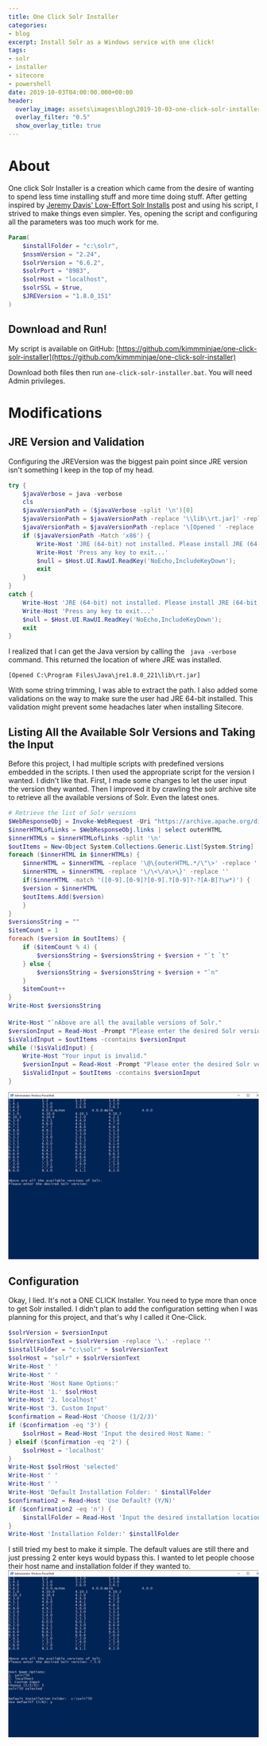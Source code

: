 ```yaml
---
title: One Click Solr Installer
categories:
- blog
excerpt: Install Solr as a Windows service with one click!
tags:
- solr
- installer
- sitecore
- powershell
date: 2019-10-03T04:00:00.000+00:00
header:
  overlay_image: assets\images\blog\2019-10-03-one-click-solr-installer\hero.png
  overlay_filter: "0.5"
  show_overlay_title: true
---
```


# About
One click Solr Installer is a creation which came from the desire of wanting to spend less time installing stuff and more time doing stuff. After getting inspired by [Jeremy Davis' Low-Effort Solr Installs](https://jermdavis.wordpress.com/2017/10/30/low-effort-solr-installs/) post and using his script, I strived to make things even simpler. Yes, opening the script and configuring all the parameters was too much work for me.
``` powershell
Param(
    $installFolder = "c:\solr",
    $nssmVersion = "2.24",
    $solrVersion = "6.6.2",
    $solrPort = "8983",
    $solrHost = "localhost",
    $solrSSL = $true,
    $JREVersion = "1.8.0_151"
)
```

## Download and Run!
My script is available on GitHub: [https://github.com/kimmminjae/one-click-solr-installer](https://github.com/kimmminjae/one-click-solr-installer)

Download both files then run ```one-click-solr-installer.bat```. You will need Admin privileges.
# Modifications

## JRE Version and Validation
Configuring the JREVersion was the biggest pain point since JRE version isn't something I keep in the top of my head.
``` powershell
try {
    $javaVerbose = java -verbose
    cls
    $javaVersionPath = ($javaVerbose -split '\n')[0]
    $javaVersionPath = $javaVersionPath -replace '\\lib\\rt.jar]' -replace ''
    $javaVersionPath = $javaVersionPath -replace '\[Opened ' -replace ''
    if ($javaVersionPath -Match 'x86') {
        Write-Host 'JRE (64-bit) not installed. Please install JRE (64-bit). Download: https://www.java.com/en/download/manual.jsp'
        Write-Host 'Press any key to exit...'
        $null = $Host.UI.RawUI.ReadKey('NoEcho,IncludeKeyDown');
        exit
    }
}
catch {
    Write-Host 'JRE (64-bit) not installed. Please install JRE (64-bit). Download: https://www.java.com/en/download/manual.jsp'
    Write-Host 'Press any key to exit...'
    $null = $Host.UI.RawUI.ReadKey('NoEcho,IncludeKeyDown');
    exit
}
```
I realized that I can get the Java version by calling the ``` java -verbose``` command. This returned the location of where JRE was installed.
```
[Opened C:\Program Files\Java\jre1.8.0_221\lib\rt.jar]
```
With some string trimming, I was able to extract the path. I also added some validations on the way to make sure the user had JRE 64-bit installed. This validation might prevent some headaches later when installing Sitecore.

## Listing All the Available Solr Versions and Taking the Input
Before this project, I had multiple scripts with predefined versions embedded in the scripts. I then used the appropriate script for the version I wanted. I didn't like that. First, I made some changes to let the user input the version they wanted. Then I improved it by crawling the solr archive site to retrieve all the available versions of Solr. Even the latest ones.
``` powershell
# Retrieve the list of Solr versions
$WebResponseObj = Invoke-WebRequest -Uri "https://archive.apache.org/dist/lucene/solr/" -UseBasicParsing
$innerHTMLofLinks = $WebResponseObj.links | select outerHTML
$innerHTMLs = $innerHTMLofLinks -split '\n'
$outItems = New-Object System.Collections.Generic.List[System.String]
foreach ($innerHTML in $innerHTMLs) {
    $innerHTML = $innerHTML -replace '\@\{outerHTML.*/\"\>' -replace ''
    $innerHTML = $innerHTML -replace '\/\<\/a\>\}' -replace ''
    if($innerHTML -match '([0-9].[0-9]?[0-9].?[0-9]?-?[A-B]?\w*)') {
    $version = $innerHTML
    $outItems.Add($version)
    }
}
$versionsString = ""
$itemCount = 1
foreach ($version in $outItems) {
    if ($itemCount % 4) {
        $versionsString = $versionsString + $version + "`t `t"
    } else {
        $versionsString = $versionsString + $version + "`n"    
    }
    $itemCount++
}
Write-Host $versionsString

Write-Host "`nAbove are all the available versions of Solr."
$versionInput = Read-Host -Prompt "Please enter the desired Solr version"
$isValidInput = $outItems -ccontains $versionInput
while (!$isValidInput) {
    Write-Host "Your input is invalid."
    $versionInput = Read-Host -Prompt "Please enter the desired Solr version (eg. 7.2.1)"
    $isValidInput = $outItems -ccontains $versionInput
}
```
![](/assets/images/blog/2019-10-03-one-click-solr-installer/solr-installer-version-selection.png)
## Configuration
Okay, I lied. It's not a ONE CLICK Installer. You need to type more than once to get Solr installed. I didn't plan to add the configuration setting when I was planning for this project, and that's why I called it One-Click.
``` powershell
$solrVersion = $versionInput
$solrVersionText = $solrVersion -replace '\.' -replace ''
$installFolder = "c:\solr" + $solrVersionText
$solrHost = "solr" + $solrVersionText
Write-Host ' '
Write-Host ' '
Write-Host 'Host Name Options:'
Write-Host '1.' $solrHost
Write-Host '2. localhost'
Write-Host '3. Custom Input'
$confirmation = Read-Host 'Choose (1/2/3)'
if ($confirmation -eq '3') {
    $solrHost = Read-Host 'Input the desired Host Name: '
} elseif ($confirmation -eq '2') {
    $solrHost = 'localhost'
}
Write-Host $solrHost 'selected'
Write-Host ' '
Write-Host ' '
Write-Host 'Default Installation Folder: ' $installFolder
$confirmation2 = Read-Host 'Use Default? (Y/N)'
if ($confirmation2 -eq 'n') {
    $installFolder = Read-Host 'Input the desired installation location'
}
Write-Host 'Installation Folder:' $installFolder
```
I still tried my best to make it simple. The default values are still there and just pressing 2 enter keys would bypass this. I wanted to let people choose their host name and installation folder if they wanted to.
![](/assets/images/blog/2019-10-03-one-click-solr-installer/solr-installer-config-selection.png)